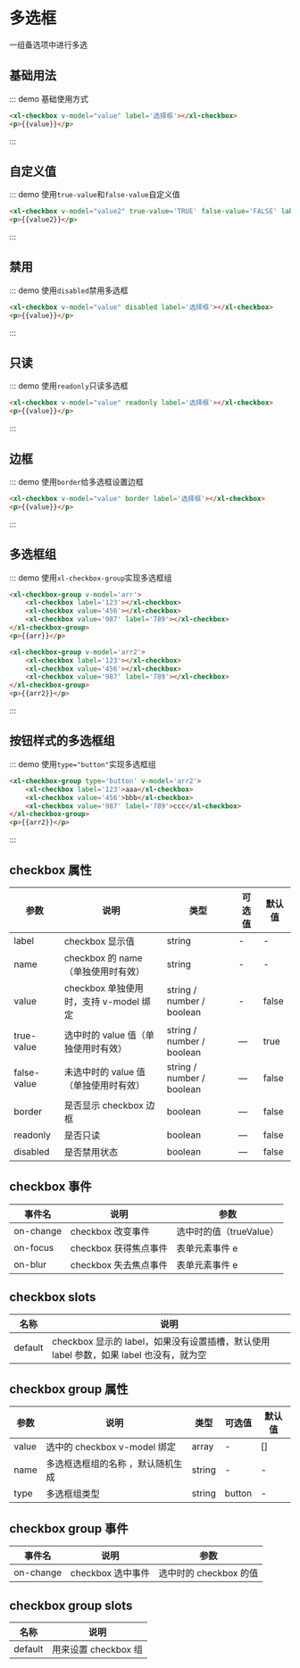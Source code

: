 <script>
    export default{
        data(){
            return {
                value:false,
                value2:'TRUE',
                arr:[],
                arr2:['123','456']
            }
        }
    }
</script>

# 多选框

一组备选项中进行多选

## 基础用法

::: demo 基础使用方式

```html
<xl-checkbox v-model="value" label='选择框'></xl-checkbox>
<p>{{value}}</p>
```

:::

## 自定义值

::: demo 使用`true-value`和`false-value`自定义值

```html
<xl-checkbox v-model="value2" true-value='TRUE' false-value='FALSE' label='选择框'></xl-checkbox>
<p>{{value2}}</p>
```

:::

## 禁用

::: demo 使用`disabled`禁用多选框

```html
<xl-checkbox v-model="value" disabled label='选择框'></xl-checkbox>
<p>{{value}}</p>
```

:::

## 只读

::: demo 使用`readonly`只读多选框

```html
<xl-checkbox v-model="value" readonly label='选择框'></xl-checkbox>
<p>{{value}}</p>
```

:::

## 边框

::: demo 使用`border`给多选框设置边框

```html
<xl-checkbox v-model="value" border label='选择框'></xl-checkbox>
<p>{{value}}</p>
```

:::

## 多选框组

::: demo 使用`xl-checkbox-group`实现多选框组

```html
<xl-checkbox-group v-model='arr'>
    <xl-checkbox label='123'></xl-checkbox>
    <xl-checkbox value='456'></xl-checkbox>
    <xl-checkbox value='987' label='789'></xl-checkbox>
</xl-checkbox-group>
<p>{{arr}}</p>

<xl-checkbox-group v-model='arr2'>
    <xl-checkbox label='123'></xl-checkbox>
    <xl-checkbox value='456'></xl-checkbox>
    <xl-checkbox value='987' label='789'></xl-checkbox>
</xl-checkbox-group>
<p>{{arr2}}</p>
```

:::

## 按钮样式的多选框组

::: demo 使用`type="button"`实现多选框组

```html
<xl-checkbox-group type='button' v-model='arr2'>
    <xl-checkbox label='123'>aaa</xl-checkbox>
    <xl-checkbox value='456'>bbb</xl-checkbox>
    <xl-checkbox value='987' label='789'>ccc</xl-checkbox>
</xl-checkbox-group>
<p>{{arr2}}</p>
```

:::

## checkbox 属性

| 参数        | 说明                                   | 类型                      | 可选值 | 默认值 |
| ----------- | -------------------------------------- | ------------------------- | ------ | ------ |
| label       | checkbox 显示值                        | string                    | -      | -      |
| name        | checkbox 的 name（单独使用时有效）     | string                    | -      | -      |
| value       | checkbox 单独使用时，支持 v-model 绑定 | string / number / boolean | -      | false  |
| true-value  | 选中时的 value 值（单独使用时有效）    | string / number / boolean | —      | true   |
| false-value | 未选中时的 value 值（单独使用时有效）  | string / number / boolean | —      | false  |
| border      | 是否显示 checkbox 边框                 | boolean                   | —      | false  |
| readonly    | 是否只读                               | boolean                   | —      | false  |
| disabled    | 是否禁用状态                           | boolean                   | —      | false  |

## checkbox 事件

| 事件名    | 说明                  | 参数                    |
| --------- | --------------------- | ----------------------- |
| on-change | checkbox 改变事件     | 选中时的值（trueValue） |
| on-focus  | checkbox 获得焦点事件 | 表单元素事件 e          |
| on-blur   | checkbox 失去焦点事件 | 表单元素事件 e          |

## checkbox slots

| 名称    | 说明                                                                                    |
| ------- | --------------------------------------------------------------------------------------- |
| default | checkbox 显示的 label，如果没有设置插槽，默认使用 label 参数，如果 label 也没有，就为空 |

## checkbox group 属性

| 参数  | 说明                              | 类型   | 可选值 | 默认值 |
| ----- | --------------------------------- | ------ | ------ | ------ |
| value | 选中的 checkbox v-model 绑定      | array  | -      | []     |
| name  | 多选框选框组的名称 ，默认随机生成 | string | -      | -      |
| type  | 多选框组类型                      | string | button | -      |

## checkbox group 事件

| 事件名    | 说明              | 参数                   |
| --------- | ----------------- | ---------------------- |
| on-change | checkbox 选中事件 | 选中时的 checkbox 的值 |

## checkbox group slots

| 名称    | 说明                 |
| ------- | -------------------- |
| default | 用来设置 checkbox 组 |

